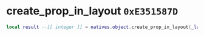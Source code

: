 # create_prop_in_layout `0xE351587D`

```lua
local result --[[ integer ]] = natives.object.create_prop_in_layout(_layout --[[ integer ]], _propname --[[ string ]], _fragmentpath --[[ string ]], _position --[[ vector3 ]], _rotation --[[ vector3 ]], _frozen --[[ boolean ]])
```